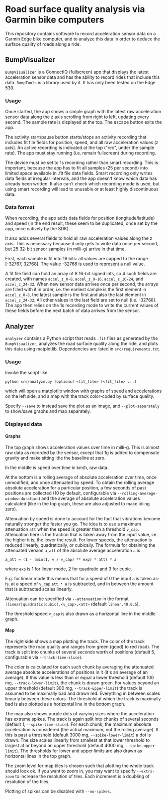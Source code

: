 # Road surface quality analysis via Garmin bike computers

This repository contains software to record acceleration sensor data on a
Garmin Edge bike computer, and to analyze this data in order to deduce the
surface quality of roads along a ride.

## BumpVisualizer

`BumpVisualizer` is a ConnectIQ (fullscreen) app that displays the latest
acceleration sensor data and has the ability to record rides that include this
data. `BumpTools` is a library used by it. It has only been tested on the Edge
530.

### Usage

Once started, the app shows a simple graph with the latest raw acceleration
sensor data along the z axis scrolling from right to left, updating every
second. The sample rate is displayed at the top. The escape button exits the
app.

The activity start/pause button starts/stops an activity recording that
includes fit file fields for position, speed, and all raw acceleration values
(z axis). An active recording is indicated at the top ("rec", under the sample
rate). The app must stay running (i.e. remain fullscreen) during recording.

The device must be set to 1s recording rather than smart recording. This is
important, because the app has to fit all samples (25 per second) into limited
space available in .fit file data fields. Smart recording only writes data
fields at irregular intervals, and the app doesn't know which data has already
been written. It also can't check which recording mode is used, but using smart
recording will lead to unusable or at least highly discontinuous data.

### Data format

When recording, the app adds data fields for position (longitude/latitude) and
speed (in the end result, these seem to be duplicated, once set by the app,
once natively by the SDK).

It also adds several fields to hold all raw acceleration values along the z
axis. This is necessary because it only gets to write data once per second, but
25 32-bit sensor samples (in milli-g) arrive in that time.

First, each sample is fit into 16 bits: all values are capped to the range
[-32767, 32768]. The value -32768 is used to represent a null value.

A fit file field can hold an array of 8 16-bit signed ints, so 4 such fields
are created, with names `accel_z_0-8`, `accel_z_8-16`, `accel_z_16-24`, and
`accel_z_24-32`. When new sensor data arrives once per second, the arrays are
filled with it in order, i.e. the earliest sample is the first element in
`accel_z_0-8`, the latest sample is the first and also the last element in
`accel_z_24-32`. All other values in the last field are set to null (i.e.
-32768). The app then relies on the 1s recording mode to write the current
values of these fields before the next batch of data arrives from the sensor.

## Analyzer

`analyzer` contains a Python script that reads `.fit` files as generated by the
`BumpVisualizer`, analyzes the road surface quality along the ride, and plots
this data using matplotlib. Dependencies are listed in `src/requirements.txt`.

### Usage

Invoke the script like
```
python src/analyze.py [options] <fit_file> [<fit_file> ...]
```
which will open a matplotlib window with graphs of speed and accelerations on
the left side, and a map with the track color-coded by surface quality.

Specify `--save` to instead save the plot as an image, and `--plot-separately`
to show/save graphs and map separately.

### Displayed data

#### Graphs

The top graph shows acceleration values over time in milli-g. This is almost
raw data as recorded by the sensor, except that 1g is added to compensate
gravity and make sitting idle the baseline at zero.

In the middle is speed over time in km/h, raw data.

At the bottom is a rolling average of absolute acceleration over time, once
unmodified, and once attenuated by speed. To obtain the rolling average
absolute acceleration for a particular position, a few seconds of past
positions are collected (10 by default, configurable via
`--rolling-average-window-duration`) and the average of absolute acceleration
values calculated (like in the top graph, these are also adjusted to make
idling zero).

Attenuation by speed is done to account for the fact that vibrations become
naturally stronger the faster you go. The idea is to use a maximum attenuation
`att` when the speed is greater than a threshold `v_cap`. Attenuation here is
the fraction that is taken away from the input value, i.e. the higher it is,
the lower the result. For lower speeds, the attenuation is reduced linearly,
quadratically, or cubically. The formula for obtaining the attenuated version
`a_att` of the absolute average acceleration `a` is
```
a_att = (1 - (min(1, v / v_cap) ** exp) * att) * a
```
where `exp` is 1 for linear mode, 2 for quadratic and 3 for cubic.

E.g. for linear mode this means that for a speed of 0 the input `a` is taken
as-is, at a speed of `v_cap` `att * a` is subtracted, and in between the amount
that is subtracted scales linearly.

Attenuation can be specified via `--attenuation` in the format
`(linear|quadratic|cubic),<v_cap>,<att>` (default `linear,40,0.5`).

The threshold speed `v_cap` is also drawn as a horizontal line in the middle
graph.

#### Map

The right side shows a map plotting the track. The color of the track
represents the road quality and ranges from green (good) to red (bad). The
track is split into chunks of several seconds worth of positions (default 5,
configurable via `--track-time-slice`).

The color is calculated for each such chunk by averaging the attenuated average
absolute accelerations of positions in it (it's an average of an average). If
this value is less than or equal a lower threshold (default 100 mg,
`--track-lower-limit`), the chunk is drawn green. For values beyond an upper
threshold (default 300 mg, `--track-upper-limit`) the track is assumed to be
maximally bad and drawn red. Everything in between scales linearly between
these colors. The threshold at which the track is maximally bad is also plotted
as a horizontal line in the bottom graph.

The map also shows purple dots of varying sizes where the acceleration has
extreme spikes. The track is again split into chunks of several seconds
(default 1, `--spike-time-slice`). For each chunk, the maximum absolute
acceleration is considered (the actual maximum, not the rolling average). If
this is past a threshold (default 3000 mg, `--spike-lower-limit`) a dot is
drawn. The size scales linearly from smallest at that lower threshold to
largest at or beyond an upper threshold (default 4000 mg,
`--spike-upper-limit`). The thresholds for lower and upper limits are also
drawn as horizontal lines in the top graph.

The zoom level for map tiles is chosen such that plotting the whole track
should look ok. If you want to zoom in, you may want to specify `--extra-zoom`
to increase the resolution of tiles. Each increment is a doubling of resolution
of the tiles.

Plotting of spikes can be disabled with `--no-spikes`.
